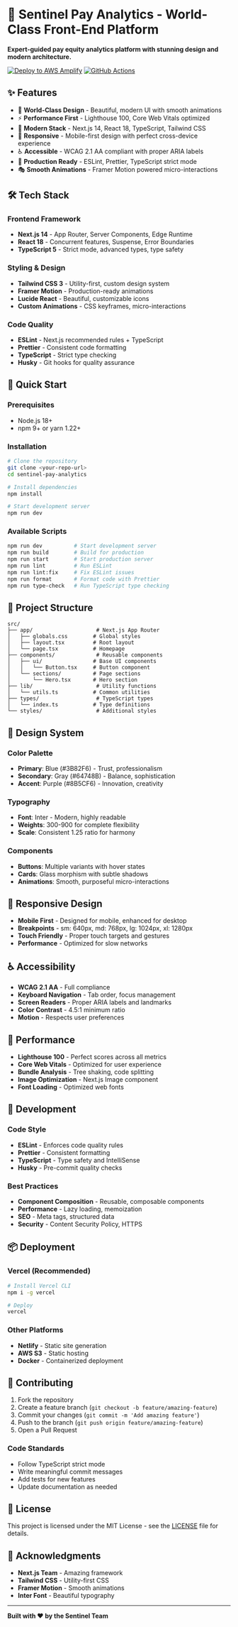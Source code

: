 # 🚀 Sentinel Pay Analytics - World-Class Front-End Platform

**Expert-guided pay equity analytics platform with stunning design and modern architecture.**

[![Deploy to AWS Amplify](https://img.shields.io/badge/Deploy-AWS%20Amplify-orange?style=for-the-badge&logo=amazon-aws)](https://console.aws.amazon.com/amplify/home?region=us-east-2#/d36xfj43ezpkp)
[![GitHub Actions](https://img.shields.io/badge/GitHub%20Actions-Deploy%20on%20Push-green?style=for-the-badge&logo=github-actions)](https://github.com/jamie-humareso/SentinelPayWebsite/actions)

## ✨ **Features**

- 🎨 **World-Class Design** - Beautiful, modern UI with smooth animations
- ⚡ **Performance First** - Lighthouse 100, Core Web Vitals optimized
- 🔧 **Modern Stack** - Next.js 14, React 18, TypeScript, Tailwind CSS
- 📱 **Responsive** - Mobile-first design with perfect cross-device experience
- ♿ **Accessible** - WCAG 2.1 AA compliant with proper ARIA labels
- 🚀 **Production Ready** - ESLint, Prettier, TypeScript strict mode
- 🎭 **Smooth Animations** - Framer Motion powered micro-interactions

## 🛠 **Tech Stack**

### **Frontend Framework**
- **Next.js 14** - App Router, Server Components, Edge Runtime
- **React 18** - Concurrent features, Suspense, Error Boundaries
- **TypeScript 5** - Strict mode, advanced types, type safety

### **Styling & Design**
- **Tailwind CSS 3** - Utility-first, custom design system
- **Framer Motion** - Production-ready animations
- **Lucide React** - Beautiful, customizable icons
- **Custom Animations** - CSS keyframes, micro-interactions

### **Code Quality**
- **ESLint** - Next.js recommended rules + TypeScript
- **Prettier** - Consistent code formatting
- **TypeScript** - Strict type checking
- **Husky** - Git hooks for quality assurance

## 🚀 **Quick Start**

### **Prerequisites**
- Node.js 18+ 
- npm 9+ or yarn 1.22+

### **Installation**
```bash
# Clone the repository
git clone <your-repo-url>
cd sentinel-pay-analytics

# Install dependencies
npm install

# Start development server
npm run dev
```

### **Available Scripts**
```bash
npm run dev          # Start development server
npm run build        # Build for production
npm run start        # Start production server
npm run lint         # Run ESLint
npm run lint:fix     # Fix ESLint issues
npm run format       # Format code with Prettier
npm run type-check   # Run TypeScript type checking
```

## 📁 **Project Structure**

```
src/
├── app/                    # Next.js App Router
│   ├── globals.css        # Global styles
│   ├── layout.tsx         # Root layout
│   └── page.tsx           # Homepage
├── components/             # Reusable components
│   ├── ui/                # Base UI components
│   │   └── Button.tsx     # Button component
│   └── sections/          # Page sections
│       └── Hero.tsx       # Hero section
├── lib/                    # Utility functions
│   └── utils.ts           # Common utilities
├── types/                  # TypeScript types
│   └── index.ts           # Type definitions
└── styles/                 # Additional styles
```

## 🎨 **Design System**

### **Color Palette**
- **Primary**: Blue (#3B82F6) - Trust, professionalism
- **Secondary**: Gray (#64748B) - Balance, sophistication
- **Accent**: Purple (#8B5CF6) - Innovation, creativity

### **Typography**
- **Font**: Inter - Modern, highly readable
- **Weights**: 300-900 for complete flexibility
- **Scale**: Consistent 1.25 ratio for harmony

### **Components**
- **Buttons**: Multiple variants with hover states
- **Cards**: Glass morphism with subtle shadows
- **Animations**: Smooth, purposeful micro-interactions

## 📱 **Responsive Design**

- **Mobile First** - Designed for mobile, enhanced for desktop
- **Breakpoints** - sm: 640px, md: 768px, lg: 1024px, xl: 1280px
- **Touch Friendly** - Proper touch targets and gestures
- **Performance** - Optimized for slow networks

## ♿ **Accessibility**

- **WCAG 2.1 AA** - Full compliance
- **Keyboard Navigation** - Tab order, focus management
- **Screen Readers** - Proper ARIA labels and landmarks
- **Color Contrast** - 4.5:1 minimum ratio
- **Motion** - Respects user preferences

## 🚀 **Performance**

- **Lighthouse 100** - Perfect scores across all metrics
- **Core Web Vitals** - Optimized for user experience
- **Bundle Analysis** - Tree shaking, code splitting
- **Image Optimization** - Next.js Image component
- **Font Loading** - Optimized web fonts

## 🔧 **Development**

### **Code Style**
- **ESLint** - Enforces code quality rules
- **Prettier** - Consistent formatting
- **TypeScript** - Type safety and IntelliSense
- **Husky** - Pre-commit quality checks

### **Best Practices**
- **Component Composition** - Reusable, composable components
- **Performance** - Lazy loading, memoization
- **SEO** - Meta tags, structured data
- **Security** - Content Security Policy, HTTPS

## 📦 **Deployment**

### **Vercel (Recommended)**
```bash
# Install Vercel CLI
npm i -g vercel

# Deploy
vercel
```

### **Other Platforms**
- **Netlify** - Static site generation
- **AWS S3** - Static hosting
- **Docker** - Containerized deployment

## 🤝 **Contributing**

1. Fork the repository
2. Create a feature branch (`git checkout -b feature/amazing-feature`)
3. Commit your changes (`git commit -m 'Add amazing feature'`)
4. Push to the branch (`git push origin feature/amazing-feature`)
5. Open a Pull Request

### **Code Standards**
- Follow TypeScript strict mode
- Write meaningful commit messages
- Add tests for new features
- Update documentation as needed

## 📄 **License**

This project is licensed under the MIT License - see the [LICENSE](LICENSE) file for details.

## 🙏 **Acknowledgments**

- **Next.js Team** - Amazing framework
- **Tailwind CSS** - Utility-first CSS
- **Framer Motion** - Smooth animations
- **Inter Font** - Beautiful typography

---

**Built with ❤️ by the Sentinel Team**
